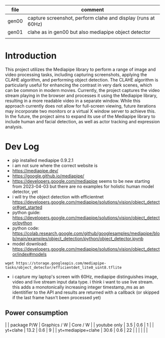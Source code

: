 
| file  | comment                                                      |
|-------|--------------------------------------------------------------|
| gen00 | capture screenshot, perform clahe and display (runs at 60Hz) |
| gen01 | clahe as in gen00 but also mediapipe object detector         |
|       |                                                              |


# Introduction


This project utilizes the Mediapipe library to perform a range of
image and video processing tasks, including capturing screenshots,
applying the CLAHE algorithm, and performing object detection. The
CLAHE algorithm is particularly useful for enhancing the contrast in
very dark scenes, which can be common in modern movies. Currently, the
project captures the video stream playing in the browser and processes
it using the Mediapipe library, resulting in a more readable video in
a separate window. While this approach currently does not allow for
full-screen viewing, future iterations may incorporate two monitors or
a virtual X window server to achieve this. In the future, the project
aims to expand its use of the Mediapipe library to include human and
facial detection, as well as actor tracking and expression analysis.

# Dev Log

- pip installed mediapipe 0.9.2.1
- i am not sure where the correct website is
- https://mediapipe.dev/
- https://google.github.io/mediapipe/
- https://developers.google.com/mediapipe seems to be new starting
  from 2023-04-03 but there are no examples for holistic human model
  detector, yet
- i will try the object detection with efficientnet
  https://developers.google.com/mediapipe/solutions/vision/object_detector#get_started
- python guide:
  https://developers.google.com/mediapipe/solutions/vision/object_detector/python
- python code:
  https://colab.research.google.com/github/googlesamples/mediapipe/blob/main/examples/object_detection/python/object_detector.ipynb
- model download: https://developers.google.com/mediapipe/solutions/vision/object_detector/index#models
```
wget https://storage.googleapis.com/mediapipe-tasks/object_detector/efficientdet_lite0_uint8.tflite
```
- i capture my laptop's screen with 60Hz, mediapipe distinguishes
  image, video and live stream input data type. i think i want to use
  live stream. this adds a monotonically increasing integer
  timestamp_ms as an identitifier to the API and results are returned
  with a callback (or skipped if the last frame hasn't been processed
  yet)


## Power consumption

|                    | package P/W | Graphics / W | Core / W |
| youtube only       | 3.5         | 0.6          | 1        |
| yt+clahe           | 13.2        | 0.6          | 9        |
| yt+mediapipe+clahe | 30.6        | 0.6          | 22       |
|                    |             |              |          |
